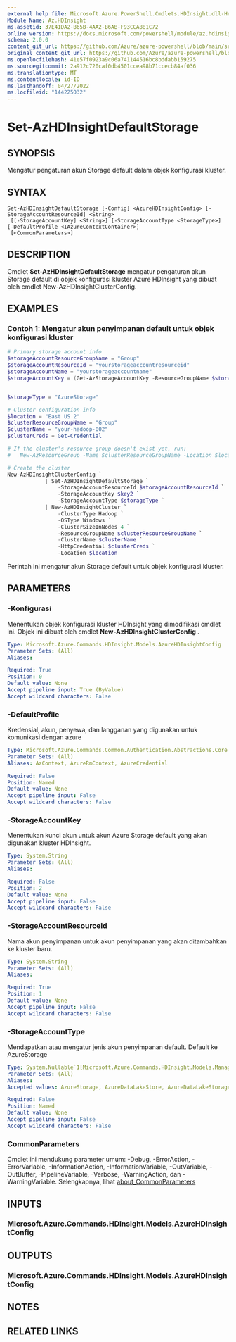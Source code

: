 ```yaml
---
external help file: Microsoft.Azure.PowerShell.Cmdlets.HDInsight.dll-Help.xml
Module Name: Az.HDInsight
ms.assetid: 37E41DA2-B65B-4AA2-B6AB-F93CCA881C72
online version: https://docs.microsoft.com/powershell/module/az.hdinsight/set-azhdinsightdefaultstorage
schema: 2.0.0
content_git_url: https://github.com/Azure/azure-powershell/blob/main/src/HDInsight/HDInsight/help/Set-AzHDInsightDefaultStorage.md
original_content_git_url: https://github.com/Azure/azure-powershell/blob/main/src/HDInsight/HDInsight/help/Set-AzHDInsightDefaultStorage.md
ms.openlocfilehash: 41e57f0923a9c06a741144516bc8bddabb159275
ms.sourcegitcommit: 2a912c720caf0db4501ccea98b71ccecb84af036
ms.translationtype: MT
ms.contentlocale: id-ID
ms.lasthandoff: 04/27/2022
ms.locfileid: "144225032"
---
```

# Set-AzHDInsightDefaultStorage

## SYNOPSIS
Mengatur pengaturan akun Storage default dalam objek konfigurasi kluster.

## SYNTAX

```
Set-AzHDInsightDefaultStorage [-Config] <AzureHDInsightConfig> [-StorageAccountResourceId] <String>
 [[-StorageAccountKey] <String>] [-StorageAccountType <StorageType>] [-DefaultProfile <IAzureContextContainer>]
 [<CommonParameters>]
```

## DESCRIPTION
Cmdlet **Set-AzHDInsightDefaultStorage** mengatur pengaturan akun Storage default di objek konfigurasi kluster Azure HDInsight yang dibuat oleh cmdlet New-AzHDInsightClusterConfig.

## EXAMPLES

### Contoh 1: Mengatur akun penyimpanan default untuk objek konfigurasi kluster
```powershell
# Primary storage account info
$storageAccountResourceGroupName = "Group"
$storageAccountResourceId = "yourstorageaccountresourceid"
$storageAccountName = "yourstorageaccountname"
$storageAccountKey = (Get-AzStorageAccountKey -ResourceGroupName $storageAccountResourceGroupName -Name $storageAccountName)[0].value


$storageType = "AzureStorage"

# Cluster configuration info
$location = "East US 2"
$clusterResourceGroupName = "Group"
$clusterName = "your-hadoop-002"
$clusterCreds = Get-Credential

# If the cluster's resource group doesn't exist yet, run:
#   New-AzResourceGroup -Name $clusterResourceGroupName -Location $location

# Create the cluster
New-AzHDInsightClusterConfig `
            | Set-AzHDInsightDefaultStorage `
                -StorageAccountResourceId $storageAccountResourceId `
                -StorageAccountKey $key2 `
                -StorageAccountType $storageType `
            | New-AzHDInsightCluster `
                -ClusterType Hadoop `
                -OSType Windows `
                -ClusterSizeInNodes 4 `
                -ResourceGroupName $clusterResourceGroupName `
                -ClusterName $clusterName `
                -HttpCredential $clusterCreds `
                -Location $location
```

Perintah ini mengatur akun Storage default untuk objek konfigurasi kluster.

## PARAMETERS

### -Konfigurasi
Menentukan objek konfigurasi kluster HDInsight yang dimodifikasi cmdlet ini.
Objek ini dibuat oleh cmdlet **New-AzHDInsightClusterConfig** .

```yaml
Type: Microsoft.Azure.Commands.HDInsight.Models.AzureHDInsightConfig
Parameter Sets: (All)
Aliases:

Required: True
Position: 0
Default value: None
Accept pipeline input: True (ByValue)
Accept wildcard characters: False
```

### -DefaultProfile
Kredensial, akun, penyewa, dan langganan yang digunakan untuk komunikasi dengan azure

```yaml
Type: Microsoft.Azure.Commands.Common.Authentication.Abstractions.Core.IAzureContextContainer
Parameter Sets: (All)
Aliases: AzContext, AzureRmContext, AzureCredential

Required: False
Position: Named
Default value: None
Accept pipeline input: False
Accept wildcard characters: False
```

### -StorageAccountKey
Menentukan kunci akun untuk akun Azure Storage default yang akan digunakan kluster HDInsight.

```yaml
Type: System.String
Parameter Sets: (All)
Aliases:

Required: False
Position: 2
Default value: None
Accept pipeline input: False
Accept wildcard characters: False
```

### -StorageAccountResourceId
Nama akun penyimpanan untuk akun penyimpanan yang akan ditambahkan ke kluster baru.

```yaml
Type: System.String
Parameter Sets: (All)
Aliases:

Required: True
Position: 1
Default value: None
Accept pipeline input: False
Accept wildcard characters: False
```

### -StorageAccountType
Mendapatkan atau mengatur jenis akun penyimpanan default. Default ke AzureStorage

```yaml
Type: System.Nullable`1[Microsoft.Azure.Commands.HDInsight.Models.Management.StorageType]
Parameter Sets: (All)
Aliases:
Accepted values: AzureStorage, AzureDataLakeStore, AzureDataLakeStorageGen2

Required: False
Position: Named
Default value: None
Accept pipeline input: False
Accept wildcard characters: False
```

### CommonParameters
Cmdlet ini mendukung parameter umum: -Debug, -ErrorAction, -ErrorVariable, -InformationAction, -InformationVariable, -OutVariable, -OutBuffer, -PipelineVariable, -Verbose, -WarningAction, dan -WarningVariable. Selengkapnya, lihat [about_CommonParameters](http://go.microsoft.com/fwlink/?LinkID=113216)

## INPUTS

### Microsoft.Azure.Commands.HDInsight.Models.AzureHDInsightConfig

## OUTPUTS

### Microsoft.Azure.Commands.HDInsight.Models.AzureHDInsightConfig

## NOTES

## RELATED LINKS
